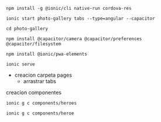 
```
npm install -g @ionic/cli native-run cordova-res
```

```
ionic start photo-gallery tabs --type=angular --capacitor
```

```
cd photo-gallery
```

```
npm install @capacitor/camera @capacitor/preferences @capacitor/filesystem
```

```
npm install @ionic/pwa-elements
```

```
ionic serve
```


- creacion carpeta pages
  - arrastrar tabs


creacion componentes

```
ionic g c components/heroes
```

```
ionic g c components/heroe
```
